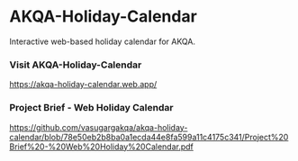 # AKQA-Holiday-Calendar
Interactive web-based holiday calendar for AKQA.

### Visit AKQA-Holiday-Calendar
https://akqa-holiday-calendar.web.app/

### Project Brief - Web Holiday Calendar 
https://github.com/vasugargakqa/akqa-holiday-calendar/blob/78e50eb2b8ba0a1ecda44e8fa599a11c4175c341/Project%20Brief%20-%20Web%20Holiday%20Calendar.pdf
